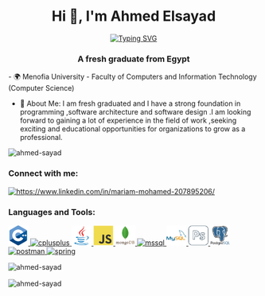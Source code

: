 <h1 align="center">Hi 👋, I'm Ahmed Elsayad</h1>
<p align="center">
<a href="https://git.io/typing-svg"><img src="https://readme-typing-svg.herokuapp.com?font=Fira+Code&size=15&pause=1000&color=298EBB&width=435&lines=I'm+Ahmed+%2C+A+passionate+Software+Engineer;I+always+have+a+passion+for+coding+and+learning" alt="Typing SVG" /></a>
</p> 
<h3 align="center">A fresh graduate from Egypt</h3>
- 🌍 Menofia University
- Faculty of Computers and Information Technology (Computer Science)

- 💬 About Me:
I am fresh graduated and I have a strong foundation in programming ,software architecture and software design .I am looking forward to gaining a lot of experience in the field of work ,seeking exciting and
educational opportunities for organizations to grow as a professional.
<p align="left"> <img src="https://komarev.com/ghpvc/?username=ahmed-sayad&label=Profile%20views&color=0e75b6&style=flat" alt="ahmed-sayad"/> </p>

<h3 align="left">Connect with me:</h3>
<p align="left">
<a href="https://www.linkedin.com/in/ahmed-sayad/" target="blank"><img align="center" src="https://raw.githubusercontent.com/rahuldkjain/github-profile-readme-generator/master/src/images/icons/Social/linked-in-alt.svg" alt="https://www.linkedin.com/in/mariam-mohamed-207895206/" height="30" width="40" /></a>
</p>

<h3 align="left">Languages and Tools:</h3>
<p align="left"> <a href="https://www.w3schools.com/cpp/" target="_blank" rel="noreferrer"> <img src="https://raw.githubusercontent.com/devicons/devicon/master/icons/cplusplus/cplusplus-original.svg" alt="cplusplus" width="40" height="40"/> </a> <a href="https://www.w3schools.com/c/" target="_blank" rel="noreferrer"> <img src="https://upload.wikimedia.org/wikipedia/commons/1/18/C_Programming_Language.svg" alt="cplusplus" width="40" height="40"/> </a> <a href="https://www.java.com" target="_blank" rel="noreferrer"> <img src="https://raw.githubusercontent.com/devicons/devicon/master/icons/java/java-original.svg" alt="java" width="40" height="40"/> </a> <a href="https://developer.mozilla.org/en-US/docs/Web/JavaScript" target="_blank" rel="noreferrer"> <img src="https://raw.githubusercontent.com/devicons/devicon/master/icons/javascript/javascript-original.svg" alt="javascript" width="40" height="40"/> </a> <a href="https://www.mongodb.com/" target="_blank" rel="noreferrer"> <img src="https://raw.githubusercontent.com/devicons/devicon/master/icons/mongodb/mongodb-original-wordmark.svg" alt="mongodb" width="40" height="40"/> </a> <a href="https://www.microsoft.com/en-us/sql-server" target="_blank" rel="noreferrer"> <img src="https://www.svgrepo.com/show/303229/microsoft-sql-server-logo.svg" alt="mssql" width="40" height="40"/> </a> <a href="https://www.mysql.com/" target="_blank" rel="noreferrer"> <img src="https://raw.githubusercontent.com/devicons/devicon/master/icons/mysql/mysql-original-wordmark.svg" alt="mysql" width="40" height="40"/> </a> <a href="https://www.photoshop.com/en" target="_blank" rel="noreferrer"> <img src="https://raw.githubusercontent.com/devicons/devicon/master/icons/photoshop/photoshop-line.svg" alt="photoshop" width="40" height="40"/> </a> <a href="https://www.postgresql.org" target="_blank" rel="noreferrer"> <img src="https://raw.githubusercontent.com/devicons/devicon/master/icons/postgresql/postgresql-original-wordmark.svg" alt="postgresql" width="40" height="40"/> </a> <a href="https://postman.com" target="_blank" rel="noreferrer"> <img src="https://www.vectorlogo.zone/logos/getpostman/getpostman-icon.svg" alt="postman" width="40" height="40"/> </a> <a href="https://spring.io/" target="_blank" rel="noreferrer"> <img src="https://www.vectorlogo.zone/logos/springio/springio-icon.svg" alt="spring" width="40" height="40"/> </a> </p>

<p><img align="center" src="https://github-readme-stats.vercel.app/api/top-langs?username=ahmed-sayad&show_icons=true&locale=en&layout=compact" alt="ahmed-sayad" /></p>

<p><img align="center" src="https://github-readme-streak-stats.herokuapp.com/?user=ahmed-sayad&" alt="ahmed-sayad" /></p>
